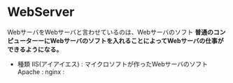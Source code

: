 # WebServer

WebサーバをWebサーバと言わせているのは、Webサーバのソフト
**普通のコンピューターーにWebサーバのソフトを入れることによってWebサーバの仕事ができるようになる。**

- 種類
IIS(アイアイエス) : マイクロソフトが作ったWebサーバのソフト
Apache :
nginx :
